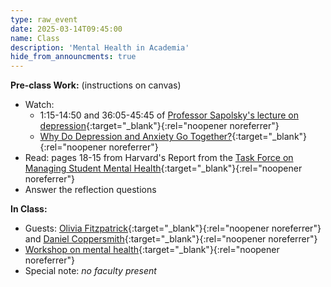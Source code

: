 ```yaml
---
type: raw_event
date: 2025-03-14T09:45:00
name: Class
description: 'Mental Health in Academia'
hide_from_announcments: true
---
```


**Pre-class Work:** (instructions on canvas)
* Watch: 
  * 1:15-14:50 and 36:05-45:45 of [Professor Sapolsky's lecture on depression](https://www.youtube.com/watch?v=NOAgplgTxfc&t=75s){:target="_blank"}{:rel="noopener noreferrer"}
  * [Why Do Depression and Anxiety Go Together?](https://www.youtube.com/watch?v=xdAjGRvxGPM){:target="_blank"}{:rel="noopener noreferrer"}
* Read: pages 18-15 from Harvard's Report from the [Task Force on Managing Student Mental Health](https://provost.harvard.edu/files/provost/files/report_of_the_task_force_on_managing_student_mental_health.pdf){:target="_blank"}{:rel="noopener noreferrer"}
* Answer the reflection questions


**In Class:** 
* Guests: [Olivia Fitzpatrick](https://weiszlab.fas.harvard.edu/olivia-fitzpatrick){:target="_blank"}{:rel="noopener noreferrer"} and [Daniel Coppersmith](https://nocklab.fas.harvard.edu/people/daniel-coppersmith){:target="_blank"}{:rel="noopener noreferrer"}
* [Workshop on mental health](https://hollis.harvard.edu/permalink/f/1mdq5o5/TN_cdi_gale_infotracacademiconefile_A667643894){:target="_blank"}{:rel="noopener noreferrer"}
* Special note: *no faculty present*

